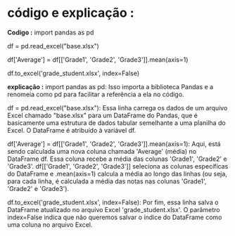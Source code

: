 # código e explicação :


**Codigo :**
import pandas as pd

df = pd.read_excel("base.xlsx") 

df['Average'] = df[['Grade1', 'Grade2', 'Grade3']].mean(axis=1)

df.to_excel('grade_student.xlsx', index=False)




**explicação :**
import pandas as pd: Isso importa a biblioteca Pandas e a renomeia como pd para facilitar a referência a ela no código.

df = pd.read_excel("base.xlsx"): Essa linha carrega os dados de um arquivo Excel chamado "base.xlsx" para um DataFrame do Pandas, 
que é basicamente uma estrutura de dados tabular semelhante a uma planilha do Excel. O DataFrame é atribuído à variável df.

df['Average'] = df[['Grade1', 'Grade2', 'Grade3']].mean(axis=1): 
Aqui, está sendo calculada uma nova coluna chamada 'Average' (média) no DataFrame df. Essa coluna recebe a média das colunas 
'Grade1', 'Grade2' e 'Grade3'. df[['Grade1', 'Grade2', 'Grade3']] seleciona as colunas específicas do DataFrame e .mean(axis=1) 
calcula a média ao longo das linhas (ou seja, para cada linha, é calculada a média das notas nas colunas 'Grade1', 'Grade2' e 'Grade3').

df.to_excel('grade_student.xlsx', index=False): Por fim, essa linha salva o DataFrame atualizado no arquivo Excel
'grade_student.xlsx'. O parâmetro index=False indica que não queremos salvar o índice do DataFrame como uma coluna no arquivo Excel.
